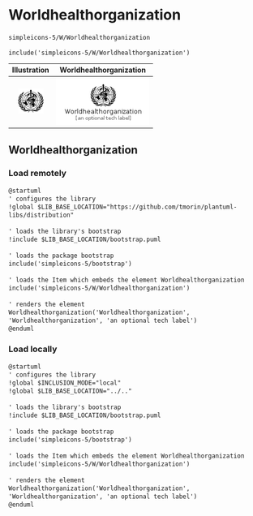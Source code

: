 # Worldhealthorganization


```text
simpleicons-5/W/Worldhealthorganization
```

```text
include('simpleicons-5/W/Worldhealthorganization')
```



| Illustration | Worldhealthorganization |
| :---: | :---: |
| ![illustration for Illustration](../../simpleicons-5/W/Worldhealthorganization.png) | ![illustration for Worldhealthorganization](../../simpleicons-5/W/Worldhealthorganization.Local.png) |




## Worldhealthorganization

### Load remotely
```plantuml
@startuml
' configures the library
!global $LIB_BASE_LOCATION="https://github.com/tmorin/plantuml-libs/distribution"

' loads the library's bootstrap
!include $LIB_BASE_LOCATION/bootstrap.puml

' loads the package bootstrap
include('simpleicons-5/bootstrap')

' loads the Item which embeds the element Worldhealthorganization
include('simpleicons-5/W/Worldhealthorganization')

' renders the element
Worldhealthorganization('Worldhealthorganization', 'Worldhealthorganization', 'an optional tech label')
@enduml
```

### Load locally
```plantuml
@startuml
' configures the library
!global $INCLUSION_MODE="local"
!global $LIB_BASE_LOCATION="../.."

' loads the library's bootstrap
!include $LIB_BASE_LOCATION/bootstrap.puml

' loads the package bootstrap
include('simpleicons-5/bootstrap')

' loads the Item which embeds the element Worldhealthorganization
include('simpleicons-5/W/Worldhealthorganization')

' renders the element
Worldhealthorganization('Worldhealthorganization', 'Worldhealthorganization', 'an optional tech label')
@enduml
```

